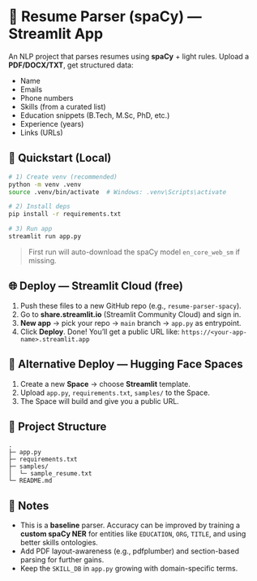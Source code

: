 # 📄 Resume Parser (spaCy) — Streamlit App

An NLP project that parses resumes using **spaCy** + light rules. Upload a **PDF/DOCX/TXT**, get structured data:
- Name
- Emails
- Phone numbers
- Skills (from a curated list)
- Education snippets (B.Tech, M.Sc, PhD, etc.)
- Experience (years)
- Links (URLs)

## 🚀 Quickstart (Local)
```bash
# 1) Create venv (recommended)
python -m venv .venv
source .venv/bin/activate  # Windows: .venv\Scripts\activate

# 2) Install deps
pip install -r requirements.txt

# 3) Run app
streamlit run app.py
```

> First run will auto-download the spaCy model `en_core_web_sm` if missing.

## 🌐 Deploy — Streamlit Cloud (free)
1. Push these files to a new GitHub repo (e.g., `resume-parser-spacy`).
2. Go to **share.streamlit.io** (Streamlit Community Cloud) and sign in.
3. **New app** → pick your repo → `main` branch → `app.py` as entrypoint.
4. Click **Deploy**. Done! You’ll get a public URL like:
   `https://<your-app-name>.streamlit.app`

## 🤗 Alternative Deploy — Hugging Face Spaces
1. Create a new **Space** → choose **Streamlit** template.
2. Upload `app.py`, `requirements.txt`, `samples/` to the Space.
3. The Space will build and give you a public URL.

## 📁 Project Structure
```
.
├─ app.py
├─ requirements.txt
├─ samples/
│  └─ sample_resume.txt
└─ README.md
```

## 🧠 Notes
- This is a **baseline** parser. Accuracy can be improved by training a **custom spaCy NER** for entities like `EDUCATION`, `ORG`, `TITLE`, and using better skills ontologies.
- Add PDF layout-awareness (e.g., pdfplumber) and section-based parsing for further gains.
- Keep the `SKILL_DB` in `app.py` growing with domain-specific terms.
